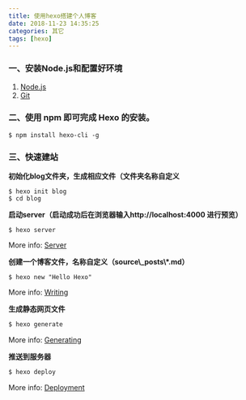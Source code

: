```yaml
---
title: 使用hexo搭建个人博客
date: 2018-11-23 14:35:25
categories: 其它
tags: [hexo]
---
```


### 一、安装Node.js和配置好环境

1. [Node.js](http://nodejs.cn/download/)
2. [Git](http://git-scm.com/)

### 二、使用 npm 即可完成 Hexo 的安装。

```shell
$ npm install hexo-cli -g
```

### 三、快速建站

**初始化blog文件夹，生成相应文件（文件夹名称自定义**

```shell
$ hexo init blog
$ cd blog
```

**启动server（启动成功后在浏览器输入http://localhost:4000 进行预览）**

```shell
$ hexo server
```

More info: [Server](https://hexo.io/docs/server.html)

**创建一个博客文件，名称自定义（source\\_posts\\*.md）**

```shell
$ hexo new "Hello Hexo"
```

More info: [Writing](https://hexo.io/docs/writing.html)

**生成静态网页文件**

```bash
$ hexo generate
```

More info: [Generating](https://hexo.io/docs/generating.html)

**推送到服务器**

```bash
$ hexo deploy
```

More info: [Deployment](https://hexo.io/docs/deployment.html)
